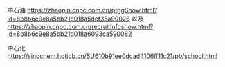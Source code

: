 中石油   https://zhaopin.cnpc.com.cn/ptggShow.html?id=8b8b6c9e8a5bb21d018a5dcf35a90026 以及
https://zhaopin.cnpc.com.cn/recruitInfoshow.html?id=8b8b6c9e8a5bb21d018a6093ca590082

中石化   https://sinochem.hotjob.cn/SU610b91ee0dcad4106ff11c21/pb/school.html

